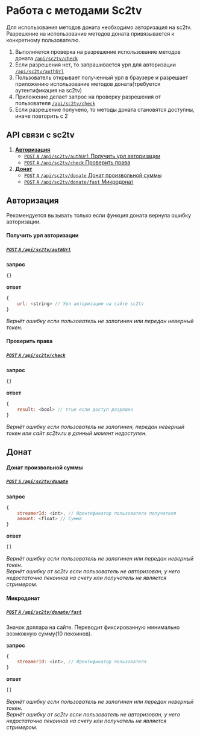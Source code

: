 Работа с методами Sc2tv 
=======================

Для использования методов доната необходимо авторизация на sc2tv.  
Разрешение на использование методов доната привязывается к конкретному пользователю.

1. Выполняется проверка на разрешение использование методов доната [`/api/sc2tv/check`](#Проверить-права)
2. Если разрешения нет, то запрашивается урл для авторизации [`/api/sc2tv/authUrl`](#Получить-урл-авторизации)
3. Пользователь открывает полученный урл в браузере и разрешает приложению использование методов доната(требуется аутентификация на sc2tv)
4. Приложение делает запрос на проверку разрешения от пользователя [`/api/sc2tv/check`](#Проверить-права)
5. Если разрешение получено, то методы доната становятся доступны, иначе повторить с 2


API связи с sc2tv
------------------
1. [**Авторизация**](#Авторизация)
    - [`POST` `A` `/api/sc2tv/authUrl` Получить урл авторизации](#Получить-урл-авторизации)
    - [`POST` `A` `/api/sc2tv/check` Проверить права](#Проверить-права)
2. [**Донат**](#Донат)
    - [`POST` `A` `/api/sc2tv/donate` Донат произвольной суммы](#Донат-произвольной-суммы)
    - [`POST` `A` `/api/sc2tv/donate/fast` Микродонат](#Микродонат)


## Авторизация

Рекомендуется вызывать только если функция доната вернула ошибку авторизации.


#### Получить урл авторизации
##### [`POST` `A` `/api/sc2tv/authUrl`](https://funstream.tv/api/sc2tv/authUrl)
**запрос**
```js
{}
```
**ответ**
```js
{
    url: <string> // Урл авторизации на сайте sc2tv
}
```
*Вернёт ошибку если пользователь не залогинен или передан неверный токен.*


####  Проверить права
##### [`POST` `A` `/api/sc2tv/check`](https://funstream.tv/api/sc2tv/check)
**запрос**
```js
{}
```
**ответ**
```js
{
    result: <bool> // true если доступ разрешен
}
```
*Вернёт ошибку если пользователь не залогинен, передан неверный токен или сайт sc2tv.ru в данный момент недоступен.*


## Донат

#### Донат произвольной суммы
##### [`POST` `S` `/api/sc2tv/donate`](https://funstream.tv/api/sc2tv/donate)
**запрос**
```js
{
    streamerId: <int>, // Идентификатор пользователя получателя
    amount: <float> // Сумма
}
```
**ответ**
```js
[]
```
*Вернёт ошибку если пользователь не залогинен или передан неверный токен.*  
*Вернёт ошибку от sc2tv если пользователь не авторизован, у него недостаточно пекоинов на счету или получатель не является стримером.*


#### Микродонат
##### [`POST` `A` `/api/sc2tv/donate/fast`](https://funstream.tv/api/sc2tv/donate/fast)

Значок доллара на сайте. Переводит фиксированную минимально возможную сумму(10 пекоинов).

**запрос**
```js
{
    streamerId: <int>, // Идентификатор пользователя
}
```
**ответ**
```js
[]
```
*Вернёт ошибку если пользователь не залогинен или передан неверный токен.*  
*Вернёт ошибку от sc2tv если пользователь не авторизован, у него недостаточно пекоинов на счету или получатель не является стримером.*
